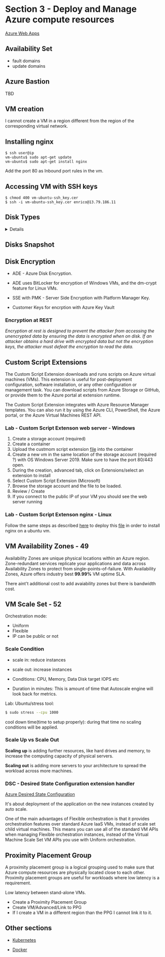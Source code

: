 # Section 3 - Deploy and Manage Azure compute resources
[Azure Web Apps](WebApps.md)
## Availability Set
- fault domains
- update domains
## Azure Bastion
TBD

## VM creation
I cannot create a VM in a region different from the region of the corresponding virtual network. 

## Installing nginx

```shell
$ ssh user@ip
vm-ubuntu$ sudo apt-get update
vm-ubuntu$ sudo apt-get install nginx
```
Add the port 80 as Inbound port rules in the vm.

## Accessing VM with SSH keys
```shell
$ chmod 400 vm-ubuntu-ssh_key.cer
$ ssh -i vm-ubuntu-ssh_key.cer enrico@13.79.186.11

```
## Disk Types
<details>

- Standard HDD
- Standard SSD
- Premium SSD
- Ultra Disk

</details>

## Disks Snapshot

## Disk Encryption
* ADE - Azure Disk Encryption.

* ADE uses BitLocker for encryption of Windows VMs, and the dm-crypt feature for Linux VMs.

* SSE with PMK - Server Side Encryption with Platform Manager Key.

 * Customer Keys for encrption with Azure Key Vault

 ### Encryption at REST
 _Encryption at rest is designed to prevent the attacker from accessing the unencrypted data by ensuring the data is encrypted when on disk. If an attacker obtains a hard drive with encrypted data but not the encryption keys, the attacker must defeat the encryption to read the data._

## Custom Script Extensions
The Custom Script Extension downloads and runs scripts on Azure virtual machines (VMs). This extension is useful for post-deployment configuration, software installation, or any other configuration or management task. You can download scripts from Azure Storage or GitHub, or provide them to the Azure portal at extension runtime.

The Custom Script Extension integrates with Azure Resource Manager templates. You can also run it by using the Azure CLI, PowerShell, the Azure portal, or the Azure Virtual Machines REST API.
### Lab - Custom Script Extenson web server - Windows
1. Create a storage account (required)
2. Create a container
3. Upload the custmom script extension [file](scripts/custom-script-extension/install-web-server.ps1) into the container
4. Create a new vm in the same location of the storage account (required ?) with OS Windows Server 2019. Make sure to have the port 80/443 open.
5. During the creation, advanced tab, click on Extensions/select an extension to install
6. Select Custom Script Extension (Microsoft)
7. Browse the storage account and the file to be loaded.
8. Review / Create
9. If you connect to the public IP of your VM you should see the web server running

### Lab - Custom Script Extenson nginx - Linux
Follow the same steps as described [here](#Lab-Custom-Script-Extenson-web-server-Windows) to deploy this [file](scripts/custom-script-extension/install-nginx.sh) in order to install nginx on a ubuntu vm.



## VM Availability Zones - 49
Availability Zones are unique physical locations within an Azure region. Zone-redundant services replicate your applications and data across Availability Zones to protect from single-points-of-failure. With Availability Zones, Azure offers industry best **99.99%** VM uptime SLA.

There aint't additional cost to add avaiability zones but there is bandwidth cost.

## VM Scale Set - 52
Orchestration mode:
- Uniform
- Flexible
- IP can be public or not
### Scale Condition
- scale in: reduce instances
- scale out: increase instances

- Conditions: CPU, Memory, Data Disk target IOPS etc
- Duration in minutes: This is amount of time that Autoscale engine will look back for metrics. 

Lab: Ubuntu/stress tool:
```sh
$ sudo stress --cpu 1000
```

cool down time(time to setup properly): during that time no scaling conditions will be applied.


### Scale Up vs Scale Out
**Scaling up** is adding further resources, like hard drives and memory, to increase the computing capacity of physical servers. 

**Scaling out** is adding more servers to your architecture to spread the workload across more machines.

### DSC - Desired State Configuration extension handler
[Azure Desired State Configuration](https://learn.microsoft.com/en-us/azure/virtual-machines/extensions/dsc-overview)

It's about deployment of the application on the new instances created by auto scale.
   

One of the main advantages of Flexible orchestration is that it provides orchestration features over standard Azure IaaS VMs, instead of scale set child virtual machines. This means you can use all of the standard VM APIs when managing Flexible orchestration instances, instead of the Virtual Machine Scale Set VM APIs you use with Uniform orchestration.
## Proximity Placement Group
A proximity placement group is a logical grouping used to make sure that Azure compute resources are physically located close to each other. Proximity placement groups are useful for workloads where low latency is a requirement.

Low latency between stand-alone VMs.

- Create a Proximity Placement Group
- Create VM/Advanced/Link to PPG
- If I create a VM in a different region than the PPG I cannot link it to it.


## Other sections
* [Kubernetes](Kubernetes.md)

* [Docker](Docker.md)






